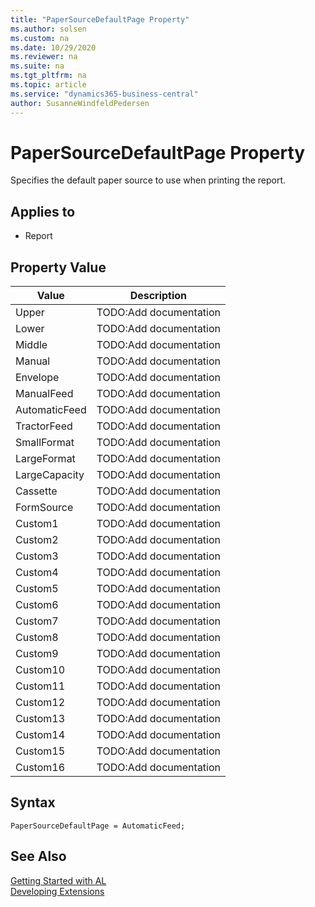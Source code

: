 ```yaml
---
title: "PaperSourceDefaultPage Property"
ms.author: solsen
ms.custom: na
ms.date: 10/29/2020
ms.reviewer: na
ms.suite: na
ms.tgt_pltfrm: na
ms.topic: article
ms.service: "dynamics365-business-central"
author: SusanneWindfeldPedersen
---
```

[//]: # (START>DO_NOT_EDIT)
[//]: # (IMPORTANT:Do not edit any of the content between here and the END>DO_NOT_EDIT.)
[//]: # (Any modifications should be made in the .xml files in the ModernDev repo.)
# PaperSourceDefaultPage Property
Specifies the default paper source to use when printing the report.

## Applies to
-   Report

## Property Value

|Value|Description|
|-----------|---------------------------------------|
|Upper|TODO:Add documentation|
|Lower|TODO:Add documentation|
|Middle|TODO:Add documentation|
|Manual|TODO:Add documentation|
|Envelope|TODO:Add documentation|
|ManualFeed|TODO:Add documentation|
|AutomaticFeed|TODO:Add documentation|
|TractorFeed|TODO:Add documentation|
|SmallFormat|TODO:Add documentation|
|LargeFormat|TODO:Add documentation|
|LargeCapacity|TODO:Add documentation|
|Cassette|TODO:Add documentation|
|FormSource|TODO:Add documentation|
|Custom1|TODO:Add documentation|
|Custom2|TODO:Add documentation|
|Custom3|TODO:Add documentation|
|Custom4|TODO:Add documentation|
|Custom5|TODO:Add documentation|
|Custom6|TODO:Add documentation|
|Custom7|TODO:Add documentation|
|Custom8|TODO:Add documentation|
|Custom9|TODO:Add documentation|
|Custom10|TODO:Add documentation|
|Custom11|TODO:Add documentation|
|Custom12|TODO:Add documentation|
|Custom13|TODO:Add documentation|
|Custom14|TODO:Add documentation|
|Custom15|TODO:Add documentation|
|Custom16|TODO:Add documentation|
[//]: # (IMPORTANT: END>DO_NOT_EDIT)

## Syntax

```AL
PaperSourceDefaultPage = AutomaticFeed;
```

## See Also

[Getting Started with AL](../devenv-get-started.md)  
[Developing Extensions](../devenv-dev-overview.md)  